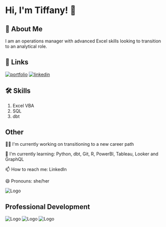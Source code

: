 
# Hi, I'm Tiffany! 👋


## 🚀 About Me
I am an operations manager with advanced Excel skills looking to transition to an analytical role.  


## 🔗 Links
[![portfolio](https://img.shields.io/badge/my_portfolio-000?style=for-the-badge&logo=ko-fi&logoColor=white)](https://github.com/yumidiane)
[![linkedin](https://img.shields.io/badge/linkedin-0A66C2?style=for-the-badge&logo=linkedin&logoColor=white)](https://www.linkedin.com/in/tiffany-anguiano)



## 🛠 Skills
1. Excel VBA
2. SQL
3. dbt




## Other
👩‍💻 I'm currently working on transitioning to a new career path

🧠 I'm currently learning: Python, dbt, Git, R, PowerBI, Tableau, Looker and GraphQL

📫 How to reach me: LinkedIn

😄 Pronouns: she/her




![Logo](https://github-readme-stats.vercel.app/api?username=yumidiane&&show_icons=true&title_color=ffffff&icon_color=bb2acf&text_color=daf7dc&bg_color=151515)



## Professional Development
![Logo](https://udemy-certificate.s3.amazonaws.com/image/UC-0ba26c36-ccc0-494b-b92d-d73f466bc8a5.jpg?v=1668720972000)
![Logo](https://udemy-certificate.s3.amazonaws.com/image/UC-38b05fa3-6dce-4d76-ae3d-9b14d90c6e6f.jpg?v=1670268009000)
![Logo](https://udemy-certificate.s3.amazonaws.com/image/UC-9f1a094e-016f-49c9-96bc-ee5b72e20f51.jpg?v=1672787694000)
